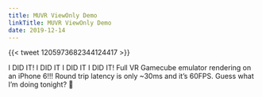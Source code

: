 ```yaml
---
title: MUVR ViewOnly Demo
linkTitle: MUVR ViewOnly Demo
date: 2019-12-14
---
```


{{< tweet 1205973682344124417 >}}

I DID IT! I DID IT I DID IT I DID IT! Full VR Gamecube emulator rendering on an iPhone 6!!! Round trip latency is only ~30ms and it’s 60FPS.  Guess what I’m doing tonight? 👾 
